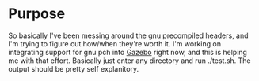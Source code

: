 # Purpose

So basically I've been messing around the gnu precompiled headers, and I'm trying to figure out how/when they're worth it. I'm working on integrating support for gnu pch into [Gazebo](http://gazebosim.org) right now, and this is helping me with that effort. Basically just enter any directory and run ./test.sh. The output should be pretty self explanitory.
